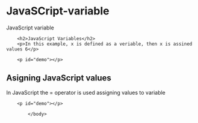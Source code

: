 # JavaSCript-variable
JavaScript variable
	<body>

		<h2>JavaScript Variables</h2>
		<p>In this example, x is defined as a veriable, then x is assined values 6</p>

		<p id="demo"></p>
  <script type="text/javascript">
  	let x;
  	x=6;
  	document.getElementById("demo").innerHTML= x;
  </script>
  <h2>Asigning JavaScript values</h2>
		<p>In JavaScript the = operator is used assigning values to variable</p>

		<p id="demo"></p>
  <script type="text/javascript">
  	let x, y;
  	x=10;
  	y=5;
  	document.getElementById("demo").innerHTML= x+y;
  </script>
			</body>
